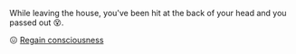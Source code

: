 While leaving the house, you've been hit at the back of your head and you passed out 😵.

😖 [Regain consciousness](../0/0.md)